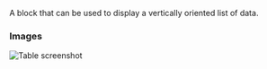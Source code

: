 A block that can be used to display a vertically oriented list of data.

### Images

![Table screenshot](https://gitlab.com/appsemble/appsemble/-/raw/0.25.0/config/assets/list.png)
